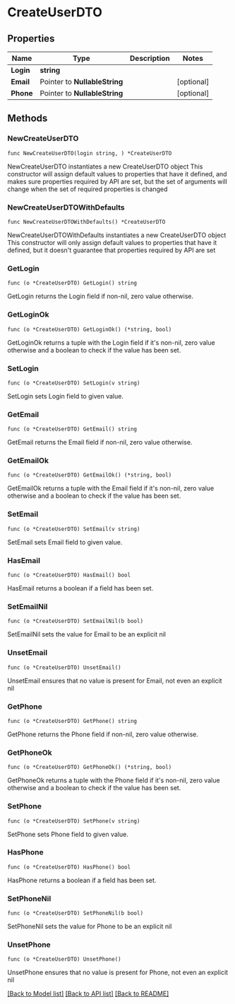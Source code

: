 # CreateUserDTO

## Properties

Name | Type | Description | Notes
------------ | ------------- | ------------- | -------------
**Login** | **string** |  | 
**Email** | Pointer to **NullableString** |  | [optional] 
**Phone** | Pointer to **NullableString** |  | [optional] 

## Methods

### NewCreateUserDTO

`func NewCreateUserDTO(login string, ) *CreateUserDTO`

NewCreateUserDTO instantiates a new CreateUserDTO object
This constructor will assign default values to properties that have it defined,
and makes sure properties required by API are set, but the set of arguments
will change when the set of required properties is changed

### NewCreateUserDTOWithDefaults

`func NewCreateUserDTOWithDefaults() *CreateUserDTO`

NewCreateUserDTOWithDefaults instantiates a new CreateUserDTO object
This constructor will only assign default values to properties that have it defined,
but it doesn't guarantee that properties required by API are set

### GetLogin

`func (o *CreateUserDTO) GetLogin() string`

GetLogin returns the Login field if non-nil, zero value otherwise.

### GetLoginOk

`func (o *CreateUserDTO) GetLoginOk() (*string, bool)`

GetLoginOk returns a tuple with the Login field if it's non-nil, zero value otherwise
and a boolean to check if the value has been set.

### SetLogin

`func (o *CreateUserDTO) SetLogin(v string)`

SetLogin sets Login field to given value.


### GetEmail

`func (o *CreateUserDTO) GetEmail() string`

GetEmail returns the Email field if non-nil, zero value otherwise.

### GetEmailOk

`func (o *CreateUserDTO) GetEmailOk() (*string, bool)`

GetEmailOk returns a tuple with the Email field if it's non-nil, zero value otherwise
and a boolean to check if the value has been set.

### SetEmail

`func (o *CreateUserDTO) SetEmail(v string)`

SetEmail sets Email field to given value.

### HasEmail

`func (o *CreateUserDTO) HasEmail() bool`

HasEmail returns a boolean if a field has been set.

### SetEmailNil

`func (o *CreateUserDTO) SetEmailNil(b bool)`

 SetEmailNil sets the value for Email to be an explicit nil

### UnsetEmail
`func (o *CreateUserDTO) UnsetEmail()`

UnsetEmail ensures that no value is present for Email, not even an explicit nil
### GetPhone

`func (o *CreateUserDTO) GetPhone() string`

GetPhone returns the Phone field if non-nil, zero value otherwise.

### GetPhoneOk

`func (o *CreateUserDTO) GetPhoneOk() (*string, bool)`

GetPhoneOk returns a tuple with the Phone field if it's non-nil, zero value otherwise
and a boolean to check if the value has been set.

### SetPhone

`func (o *CreateUserDTO) SetPhone(v string)`

SetPhone sets Phone field to given value.

### HasPhone

`func (o *CreateUserDTO) HasPhone() bool`

HasPhone returns a boolean if a field has been set.

### SetPhoneNil

`func (o *CreateUserDTO) SetPhoneNil(b bool)`

 SetPhoneNil sets the value for Phone to be an explicit nil

### UnsetPhone
`func (o *CreateUserDTO) UnsetPhone()`

UnsetPhone ensures that no value is present for Phone, not even an explicit nil

[[Back to Model list]](../README.md#documentation-for-models) [[Back to API list]](../README.md#documentation-for-api-endpoints) [[Back to README]](../README.md)


